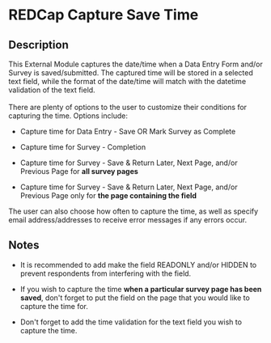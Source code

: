 # REDCap Capture Save Time

## Description

This External Module captures the date/time when a Data Entry Form and/or Survey is saved/submitted. The captured time will be stored in a selected text field, while the format of the date/time will match with the datetime validation of the text field.
<br><br>
There are plenty of options to the user to customize their conditions for capturing the time. Options include:

* Capture time for Data Entry - Save OR Mark Survey as Complete

* Capture time for Survey - Completion

* Capture time for Survey - Save & Return Later, Next Page, and/or Previous Page for **all survey pages**

* Capture time for Survey - Save & Return Later, Next Page, and/or Previous Page only for **the page containing the field**

The user can also choose how often to capture the time, as well as specify email address/addresses to receive error messages if any errors occur.

## Notes

* It is recommended to add make the field READONLY and/or HIDDEN to prevent respondents from interfering with the field.

* If you wish to capture the time **when a particular survey page has been saved**, don't forget to put the field on the page that you would like to capture the time for.

* Don't forget to add the time validation for the text field you wish to capture the time.